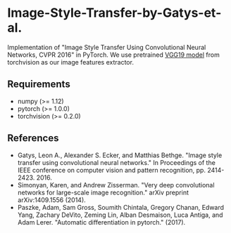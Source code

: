 # Image-Style-Transfer-by-Gatys-et-al.
Implementation of "Image Style Transfer Using Convolutional Neural Networks, CVPR 2016" in PyTorch.
We use pretrained [VGG19 model](https://github.com/pytorch/vision/blob/master/torchvision/models/vgg.py) from torchvision as our image features extractor.

## Requirements
* numpy (>= 1.12)
* pytorch (>= 1.0.0)
* torchvision (>= 0.2.0)

## References
* Gatys, Leon A., Alexander S. Ecker, and Matthias Bethge. "Image style transfer using convolutional neural networks." In Proceedings of the IEEE conference on computer vision and pattern recognition, pp. 2414-2423. 2016.
* Simonyan, Karen, and Andrew Zisserman. "Very deep convolutional networks for large-scale image recognition." arXiv preprint arXiv:1409.1556 (2014).
* Paszke, Adam, Sam Gross, Soumith Chintala, Gregory Chanan, Edward Yang, Zachary DeVito, Zeming Lin, Alban Desmaison, Luca Antiga, and Adam Lerer. "Automatic differentiation in pytorch." (2017).
